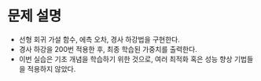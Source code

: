 # 문제 설명
- 선형 회귀 가설 함수, 에측 오차, 경사 하강법을 구현한다.
- 경사 하강을 200번 적용한 후, 최종 학습된 가중치를 출력한다.
- 이번 실습은 기초 개념을 학습하기 위한 것으로, 여러 최적화 혹은 성능 향상 기법들을 적용하지 않았다.
